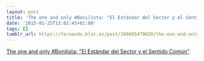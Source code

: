 ```yaml
---
layout: post
title: 'The one and only #Bonilista: "El Estándar del Sector y el Sentido Común"'
date: '2015-01-25T13:02:45+01:00'
tags: []
tumblr_url: https://fernando.blat.es/post/109095479020/the-one-and-only-bonilista-el-est%C3%A1ndar-del
---
```

[The one and only #Bonilista: "El Estándar del Sector y el Sentido Común"](http://us2.campaign-archive1.com/?u=374c664073e1a1fa3deca53b4&id=582f15f611&e=35ea966be3)  
